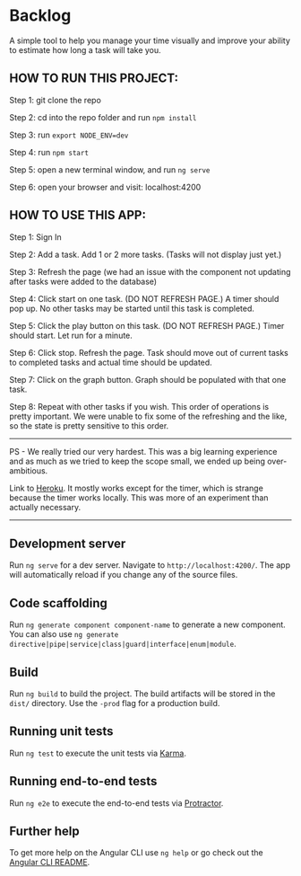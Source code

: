 # Backlog

A simple tool to help you manage your time visually and improve your ability to estimate how long a task will take you.

## HOW TO RUN THIS PROJECT:

Step 1: git clone the repo

Step 2: cd into the repo folder and run `npm install`

Step 3: run `export NODE_ENV=dev`

Step 4: run `npm start`

Step 5: open a new terminal window, and run `ng serve`

Step 6: open your browser and visit: localhost:4200

## HOW TO USE THIS APP:

Step 1: Sign In

Step 2: Add a task. Add 1 or 2 more tasks. (Tasks will not display just yet.)

Step 3: Refresh the page (we had an issue with the component not updating after tasks were added to the database)

Step 4: Click start on one task. (DO NOT REFRESH PAGE.) A timer should pop up. No other tasks may be started until this task is completed.

Step 5: Click the play button on this task. (DO NOT REFRESH PAGE.) Timer should start. Let run for a minute.

Step 6: Click stop. Refresh the page. Task should move out of current tasks to completed tasks and actual time should be updated.

Step 7: Click on the graph button. Graph should be populated with that one task.

Step 8: Repeat with other tasks if you wish. This order of operations is pretty important. We were unable to fix some of the refreshing and the like, so the state is pretty sensitive to this order.

---

PS - We really tried our very hardest. This was a big learning experience and as much as we tried to keep the scope small, we ended up being over-ambitious.

Link to [Heroku](https://backlogjamm.herokuapp.com/). It mostly works except for the timer, which is strange because the timer works locally. This was more of an experiment than actually necessary.

---

## Development server

Run `ng serve` for a dev server. Navigate to `http://localhost:4200/`. The app will automatically reload if you change any of the source files.

## Code scaffolding

Run `ng generate component component-name` to generate a new component. You can also use `ng generate directive|pipe|service|class|guard|interface|enum|module`.

## Build

Run `ng build` to build the project. The build artifacts will be stored in the `dist/` directory. Use the `-prod` flag for a production build.

## Running unit tests

Run `ng test` to execute the unit tests via [Karma](https://karma-runner.github.io).

## Running end-to-end tests

Run `ng e2e` to execute the end-to-end tests via [Protractor](http://www.protractortest.org/).

## Further help

To get more help on the Angular CLI use `ng help` or go check out the [Angular CLI README](https://github.com/angular/angular-cli/blob/master/README.md).
